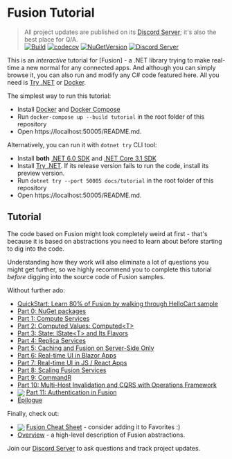 # Fusion Tutorial

> All project updates are published on its [Discord Server]; it's also the best place for Q/A.\
> [![Build](https://github.com/servicetitan/Stl.Fusion/workflows/Build/badge.svg)](https://github.com/servicetitan/Stl.Fusion/actions?query=workflow%3A%22Build%22)
> [![codecov](https://codecov.io/gh/servicetitan/Stl.Fusion/branch/master/graph/badge.svg)](https://codecov.io/gh/servicetitan/Stl.Fusion)
> [![NuGetVersion](https://img.shields.io/nuget/v/Stl.Fusion)](https://www.nuget.org/packages?q=Owner%3Aservicetitan+Tags%3Astl_fusion)
> [![Discord Server](https://img.shields.io/discord/729970863419424788.svg)](https://discord.gg/EKEwv6d)

This is an *interactive* tutorial for [Fusion] - a .NET library
trying to make real-time a new normal for any connected apps.
And although you can simply browse it, you can also run and modify any
C# code featured here. All you need is [Try .NET] or [Docker].

The simplest way to run this tutorial:

- Install [Docker](https://docs.docker.com/get-docker/) and
  [Docker Compose](https://docs.docker.com/compose/install/)
- Run `docker-compose up --build tutorial` in the root folder of this repository
- Open https://localhost:50005/README.md.

Alternatively, you can run it with `dotnet try` CLI tool:

- Install **both**
  [.NET 6.0 SDK](https://dotnet.microsoft.com/download) and
  [.NET Core 3.1 SDK](https://dotnet.microsoft.com/download/dotnet-core)
- Install [Try .NET](https://github.com/dotnet/try/blob/master/DotNetTryLocal.md).
  If its release version fails to run the code, install its preview version.
- Run `dotnet try --port 50005 docs/tutorial` in the root folder of this repository
- Open https://localhost:50005/README.md.

## Tutorial

The code based on Fusion might look completely weird at first -
that's because it is based on abstractions you need to learn about
before starting to dig into the code.

Understanding how they work will also eliminate a lot
of questions you might get further, so we highly recommend you
to complete this tutorial *before* digging into the source
code of Fusion samples.

Without further ado:

* [QuickStart: Learn 80% of Fusion by walking through HelloCart sample](./QuickStart.md)
* [Part 0: NuGet packages](./Part00.md)
* [Part 1: Compute Services](./Part01.md)
* [Part 2: Computed Values: Computed&lt;T&gt;](./Part02.md)
* [Part 3: State: IState&lt;T&gt; and Its Flavors](./Part03.md)
* [Part 4: Replica Services](./Part04.md)
* [Part 5: Caching and Fusion on Server-Side Only](./Part05.md)
* [Part 6: Real-time UI in Blazor Apps](./Part06.md)
* [Part 7: Real-time UI in JS / React Apps](./Part07.md)
* [Part 8: Scaling Fusion Services](./Part08.md)
* [Part 9: CommandR](./Part09.md)
* [Part 10: Multi-Host Invalidation and CQRS with Operations Framework](./Part10.md)
* <img src="https://img.shields.io/badge/-New!-brightgreen" valign="middle"> [Part 11: Authentication in Fusion](./Part11.md) 
* [Epilogue](./PartFF.md)
  
Finally, check out:
- <img src="https://img.shields.io/badge/-New!-brightgreen" valign="middle"> [Fusion Cheat Sheet](./Fusion-Cheat-Sheet.md) - consider adding it to Favorites :)
- [Overview](https://github.com/servicetitan/Stl.Fusion/blob/master/docs/Overview.md) - a high-level description of Fusion abstractions.

Join our [Discord Server] to ask questions and track project updates.

[Discord Server]: https://discord.gg/EKEwv6d
[Fusion Feedback Form]: https://forms.gle/TpGkmTZttukhDMRB6
[Try .NET]: https://github.com/dotnet/try/blob/master/DotNetTryLocal.md
[Docker]: https://www.docker.com/
